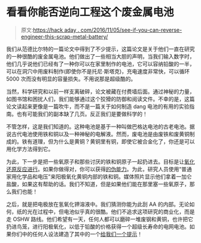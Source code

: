# 看看你能否逆向工程这个废金属电池

> 原文:[https://hack aday . com/2016/11/05/see-if-you-can-reverse-engineer-this-scrap-metal-battery/](https://hackaday.com/2016/11/05/see-if-you-can-reverse-engineer-this-scrap-metal-battery/)

我们从范德比尔特的一篇论文中得到了不少提示，这篇论文是关于他们一直在研究的一种很酷的废金属电池。他们做出了一些相当大胆的声明，当我们输入数字时，他们几乎说他们已经有了一种你可以在家里制作的电池，它可以容纳铅酸的一半，可以在洞穴中用废料制作(即使你不是托尼·斯塔克)，充电速度非常快，可以循环 5000 次而没有明显的容量损失。不用说那是超级酷的。

当然，科学研究和以前一样支离破碎，论文被藏在付费墙后面。通过神秘的力量，如图书馆和困扰人们，我们能够通过这个狡猾的防御和阅读文件。不幸的是，这篇论文读起来更像是一篇吹牛，而不是一篇关于如何制造 dang 电池的有用的实验指南。也有可能我们的副本缺了几页。反正我们是要做科学的！

不管怎样，这是我们知道的。这种电池是基于一种叫做巴格达电池的古老电池。据说古代电池使用铁和铜以及一种神秘的电解液。然而，废电池是由废铁和废黄铜制成的。铁有道理，但为什么是黄铜？黄铜里有铜，即使它被合金化了，你还是可以用化学方法得到它。

为此，下一步是把一些氧原子和那些讨厌的铁和铜原子一起扔进去。目标是让[氧化还原反应进行](http://chem.libretexts.org/Core/Analytical_Chemistry/Electrochemistry/Redox_Chemistry/Oxidation-Reduction_Reactions)。如果你做得对，你可以获得[的伪能力](https://en.wikipedia.org/wiki/Pseudocapacitance)。为此，研究人员使用“普通家用化学品和电压”来阳极氧化黄铜内部的铁和铜。媒体照片显示他们拿着一加仑盐酸，如果这有帮助的话。我们不知道，但是如果他们能在那里塞一些氧原子，那么我们也能！

之后，就是把电极放在氢氧化钾溶液中。我们猜测你能为此刮 AA 的内部。无论如何，纸的光在过程中，但电池似乎真的很酷。他们不追求这项研究的商业化，而是走 OSHW 路线。他们希望有一天，任何人都可以磨碎一堆废钢和黄铜，也许把它扔进鸟笼，进行阳极氧化，以低于铅酸的价格获得一个超级长寿命的电网电池。如果你们中的任何人设法建造了其中的一个[给我们一个提示](http://hackaday.com/submit-a-tip/)！